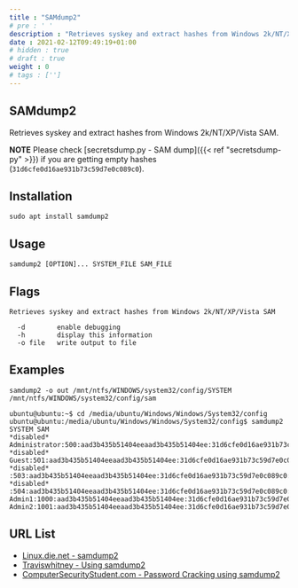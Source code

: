 ```yaml
---
title : "SAMdump2"
# pre : ' '
description : "Retrieves syskey and extract hashes from Windows 2k/NT/XP/Vista SAM."
date : 2021-02-12T09:49:19+01:00
# hidden : true
# draft : true
weight : 0
# tags : ['']
---
```


## SAMdump2

Retrieves syskey and extract hashes from Windows 2k/NT/XP/Vista SAM.

**NOTE** Please check [secretsdump.py - SAM dump]({{< ref "secretsdump-py" >}}) if you are getting empty hashes (`31d6cfe0d16ae931b73c59d7e0c089c0`).

## Installation

```plain
sudo apt install samdump2
```

## Usage

```plain
samdump2 [OPTION]... SYSTEM_FILE SAM_FILE
```

## Flags

```plain
Retrieves syskey and extract hashes from Windows 2k/NT/XP/Vista SAM

  -d        enable debugging
  -h        display this information
  -o file   write output to file
```

## Examples

```plain
samdump2 -o out /mnt/ntfs/WINDOWS/system32/config/SYSTEM /mnt/ntfs/WINDOWS/system32/config/sam
```

```plain
ubuntu@ubuntu:~$ cd /media/ubuntu/Windows/Windows/System32/config
ubuntu@ubuntu:/media/ubuntu/Windows/Windows/System32/config$ samdump2 SYSTEM SAM
*disabled* Administrator:500:aad3b435b51404eeaad3b435b51404ee:31d6cfe0d16ae931b73c59d7e0c089c0:::
*disabled* Guest:501:aad3b435b51404eeaad3b435b51404ee:31d6cfe0d16ae931b73c59d7e0c089c0:::
*disabled* :503:aad3b435b51404eeaad3b435b51404ee:31d6cfe0d16ae931b73c59d7e0c089c0:::
*disabled* :504:aad3b435b51404eeaad3b435b51404ee:31d6cfe0d16ae931b73c59d7e0c089c0:::
Admin1:1000:aad3b435b51404eeaad3b435b51404ee:31d6cfe0d16ae931b73c59d7e0c089c0:::
Admin2:1001:aad3b435b51404eeaad3b435b51404ee:31d6cfe0d16ae931b73c59d7e0c089c0:::
```

## URL List

* [Linux.die.net - samdump2](https://linux.die.net/man/1/samdump2)
* [Traviswhitney - Using samdump2](https://traviswhitney.com/2016/12/30/using-samdump2/)
* [ComputerSecurityStudent.com - Password Cracking using samdump2](https://www.computersecuritystudent.com/SECURITY_TOOLS/PASSWORD_CRACKING/lesson2/index.html)
